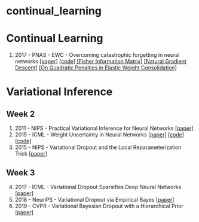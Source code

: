 # continual_learning

# Continual Learning

1. 2017 - PNAS - EWC - Overcoming catastrophic forgetting in neural networks [[paper]](https://arxiv.org/abs/1612.00796) [[code]](https://github.com/ariseff/overcoming-catastrophic) [[Fisher Information Matrix]](https://agustinus.kristia.de/techblog/2018/03/11/fisher-information/?fbclid=IwAR3VzgUoO2nUXh9KZi39ScHg0HWOyIJ3Ml-5jtnN11YWXXewdclbwisHlQw) [[Natural Gradient Descent]](https://agustinus.kristia.de/techblog/2018/03/14/natural-gradient/) [[On Quadratic Penalties in Elastic Weight Consolidation]](https://arxiv.org/abs/1712.03847)

# Variational Inference

## Week 2
1. 2011 - NIPS - Practical Variational Inference for Neural Networks [[paper]](https://papers.nips.cc/paper/2011/hash/7eb3c8be3d411e8ebfab08eba5f49632-Abstract.html)
2. 2015 - ICML - Weight Uncertainty in Neural Networks [[paper]](https://arxiv.org/abs/1505.05424) [[code]](https://github.com/saxena-mayur/Weight-Uncertainty-in-Neural-Networks) [[code]](https://github.com/nitarshan/bayes-by-backprop/blob/master/Weight%20Uncertainty%20in%20Neural%20Networks.ipynb)
3. 2015 - NIPS - Variational Dropout and the Local Reparameterization Trick [[paper]](https://arxiv.org/abs/1506.02557) 

## Week 3
4. 2017 - ICML - Variational Dropout Sparsifies Deep Neural Networks [[paper]](https://arxiv.org/abs/1701.05369)
5. 2018 - NeurIPS - Variational Dropout via Empirical Bayes [[paper]](https://arxiv.org/abs/1811.00596)
6. 2019 - CVPR - Variational Bayesian Dropout with a Hierarchical Prior [[paper]](https://arxiv.org/abs/1811.07533)


